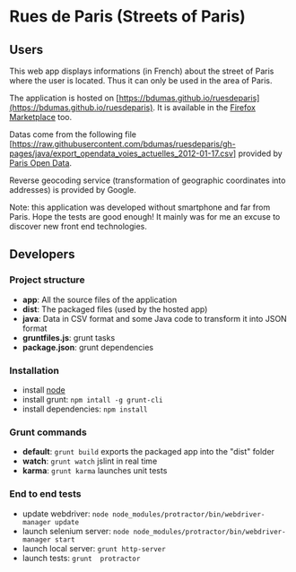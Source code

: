 Rues de Paris (Streets of Paris)
================================


Users
-----

This web app displays informations (in French) about the street of Paris where the user is located.
Thus it can only be used in the area of Paris.

The application is hosted on [https://bdumas.github.io/ruesdeparis](https://bdumas.github.io/ruesdeparis).
It is available in the [Firefox Marketplace](https://marketplace.firefox.com/app/rues-de-paris) too.

Datas come from the following file [https://raw.githubusercontent.com/bdumas/ruesdeparis/gh-pages/java/export_opendata_voies_actuelles_2012-01-17.csv] provided by 
[Paris Open Data](http://opendata.paris.fr).

Reverse geocoding service (transformation of geographic coordinates into addresses) is provided by Google.

Note: this application was developed without smartphone and far from Paris. Hope the tests are good enough!
It mainly was for me an excuse to discover new front end technologies.


Developers
----------

### Project structure

* **app**: All the source files of the application
* **dist**: The packaged files (used by the hosted app)
* **java**: Data in CSV format and some Java code to transform it into JSON format
* **gruntfiles.js**: grunt tasks
* **package.json**: grunt dependencies

### Installation

* install [node](http://nodejs.org/)
* install grunt: `npm intall -g grunt-cli`
* install dependencies: `npm install`

### Grunt commands

* **default**: `grunt build` exports the packaged app into the "dist" folder
* **watch**: `grunt watch` jslint in real time
* **karma**: `grunt karma` launches unit tests

### End to end tests

* update webdriver: `node node_modules/protractor/bin/webdriver-manager update`
* launch selenium server: `node node_modules/protractor/bin/webdriver-manager start`
* launch local server: `grunt http-server`
* launch tests: `grunt  protractor`
